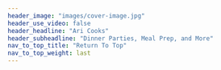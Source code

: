 ```yaml
---
header_image: "images/cover-image.jpg"
header_use_video: false
header_headline: "Ari Cooks"
header_subheadline: "Dinner Parties, Meal Prep, and More"
nav_to_top_title: "Return To Top"
nav_to_top_weight: last
---
```

